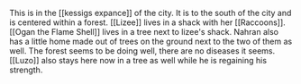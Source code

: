 This is in the [[kessigs expance]] of the city. It is to the south of the city and is centered within a forest. [[Lizee]] lives in a shack with her [[Raccoons]]. [[Ogan the Flame Shell]] lives in a tree next to lizee's shack. Nahran also has a little home made out of trees on the ground next to the two of them as well. The forest seems to be doing well, there are no diseases it seems. [[Luzo]] also stays here now in a tree as well while he is regaining his strength. 